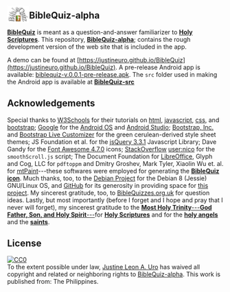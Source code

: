 ## <img alt="BQ Logo" src="BQ-2.png" style="margin-bottom: -5px" height="40" width="51" valign="bottom"></img>**BibleQuiz-alpha**

[**BibleQuiz**](https://justineuro.github.io/BibleQuiz) is meant as a question-and-answer familiarizer to [**Holy Scriptures**](https://en.wikipedia.org/wiki/Bible).  This repository, [**BibleQuiz-alpha**](https://justineuro.github.io/BibleQuiz-alpha); contains the rough development version of the web site that is included in the app.  

A demo can be found at [https://justineuro.github.io/BibleQuiz](https://justineuro.github.io/BibleQuiz).  A pre-release Android app is available: [biblequiz-v.0.0.1-pre-release.apk](https://github.com/justineuro/BibleQuiz/releases/download/pre-release-v.0.0.1/biblequiz-v.0.0.1-pre-release.apk).  The `src` folder used in making the Android app is available at [**BibleQuiz-src**](https://justineuro.github.io/BibleQuiz-src) 

## Acknowledgements
Special thanks to [W3Schools](https://www.w3schools.com/) for their tutorials on [html](https://www.w3schools.com/html), [javascript](https://www.w3schools.com/js), [css](https://www.w3schools.com/css), and [bootstrap](https://www.w3schools.com/bootstrap);  [Google](https://www.google.com) for the [Android OS](https://en.wikipedia.org/wiki/Android_(operating_system)) and [Android Studio](https://developer.android.com/studio/index.html); [Bootstrap, Inc.](http://getbootstrap.com) and [Bootstrap Live Customizer](https://www.bootstrap-live-customizer.com) for the green cerulean-derived style sheet themes; JS Foundation et al. for the [jsQuery 3.3.1](https://jquery.com/) Javascript Library; Dave Gandy for the [Font Awesome 4.7.0](http://fontawesome.io) icons; [StackOverflow](https://stackoverflow.com/questions/18071046/smooth-scroll-to-specific-div-on-click) [user:nico](https://stackoverflow.com/users/2654866/nico) for the `smoothScroll.js` script; The Document Foundation for [LibreOffice](https://www.libreoffice.org/en), Glyph and Cog, LLC for `pdftoppm` and Dmitry Groshev, Mark Tyler, Xiaolin Wu et. al. for [mtPaint](http://mtpaint.sourceforge.net/)---these softwares were employed for generating the [**BibleQuiz**](https://justineuro.github.io/BibleQuiz) [**icon**](BQ-2.png).  Much thanks, too, to the [Debian Project](https://www.debian.org) for the Debian 8 (Jessie) GNU/Linux OS, and [GitHub](https://github.com) for its generosity in providing space for [this project](https://github.com/justineuro/BibleQuiz).  My sincerest gratitude, too, to [BibleQuizzes.org.uk](http://www.biblequizzes.org.uk/) for question ideas. Lastly, but most importantly (before I forget and I hope and pray that I never will forget), my sincerest gratitude to the [**Most Holy Trinity**---**God Father, Son, and Holy Spirit**---](https://en.wikipedia.org/wiki/Trinity)for [**Holy Scriptures**](https://en.wikipedia.org/wiki/Bible) and for the [**holy angels**](https://en.wikipedia.org/wiki/Angel) and the [**saints**](https://en.wikipedia.org/wiki/Saint).  

## License
<p xmlns:dct="http://purl.org/dc/terms/" xmlns:vcard="http://www.w3.org/2001/vcard-rdf/3.0#">
  <a rel="license"
     href="http://creativecommons.org/publicdomain/zero/1.0/">
    <img src="http://i.creativecommons.org/p/zero/1.0/88x31.png" style="border-style: none;" alt="CC0" />
  </a>
  <br />
  To the extent possible under law,
  <a rel="dct:publisher"
     href="https://github.com/justineuro">
    <span property="dct:title">Justine Leon A. Uro</span></a>
  has waived all copyright and related or neighboring rights to
  <span property="dct:title"><a href="https://github.com/justineuro/BibleQuiz-alpha">BibleQuiz-alpha</a></span>.
This work is published from:
<span property="vcard:Country" datatype="dct:ISO3166"
      content="PH" about="https://github.com/justineuro/BibleQuiz">
  The Philippines</span>.
</p>